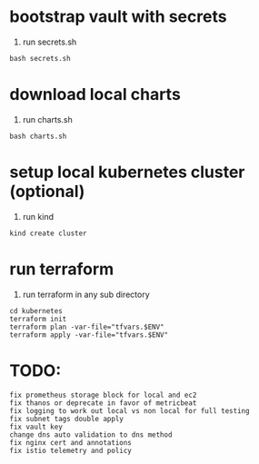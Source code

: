 # bootstrap vault with secrets
1. run secrets.sh
```
bash secrets.sh
```

# download local charts
1. run charts.sh
```
bash charts.sh
```

# setup local kubernetes cluster (optional)
1. run kind
```
kind create cluster
```

# run terraform
1. run terraform in any sub directory
```
cd kubernetes
terraform init
terraform plan -var-file="tfvars.$ENV"
terraform apply -var-file="tfvars.$ENV"
```

# TODO:
```
fix prometheus storage block for local and ec2
fix thanos or deprecate in favor of metricbeat
fix logging to work out local vs non local for full testing
fix subnet tags double apply
fix vault key
change dns auto validation to dns method
fix nginx cert and annotations
fix istio telemetry and policy
```
